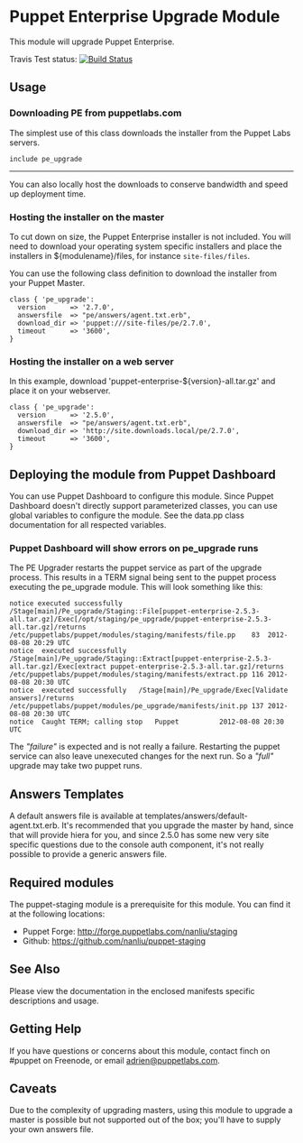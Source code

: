 Puppet Enterprise Upgrade Module
================================

This module will upgrade Puppet Enterprise.

Travis Test status: [![Build Status](https://travis-ci.org/puppetlabs/puppet-pe_upgrade)](https://travis-ci.org/puppetlabs/puppet-pe_upgrade)

Usage
-----

### Downloading PE from puppetlabs.com

The simplest use of this class downloads the installer from the Puppet Labs
servers.

    include pe_upgrade

- - -

You can also locally host the downloads to conserve bandwidth and speed up
deployment time.

### Hosting the installer on the master

To cut down on size, the Puppet Enterprise installer is not included. You will
need to download your operating system specific installers and place the
installers in ${modulename}/files, for instance `site-files/files`.

You can use the following class definition to download the installer from your Puppet Master.

    class { 'pe_upgrade':
      version      => '2.7.0',
      answersfile  => "pe/answers/agent.txt.erb",
      download_dir => 'puppet:///site-files/pe/2.7.0',
      timeout      => '3600',
    }

### Hosting the installer on a web server

In this example, download 'puppet-enterprise-${version}-all.tar.gz' and place
it on your webserver.

    class { 'pe_upgrade':
      version      => '2.5.0',
      answersfile  => "pe/answers/agent.txt.erb",
      download_dir => 'http://site.downloads.local/pe/2.7.0',
      timeout      => '3600',
    }

Deploying the module from Puppet Dashboard
------------------------------------------

You can use Puppet Dashboard to configure this module. Since Puppet Dashboard
doesn't directly support parameterized classes, you can use global variables
to configure the module. See the data.pp class documentation for all respected
variables.

### Puppet Dashboard will show errors on pe_upgrade runs

The PE Upgrader restarts the puppet service as part of the upgrade process. This 
results in a TERM signal being sent to the puppet process executing the pe_upgrade
module. This will look something like this:

    notice executed successfully	/Stage[main]/Pe_upgrade/Staging::File[puppet-enterprise-2.5.3-all.tar.gz]/Exec[/opt/staging/pe_upgrade/puppet-enterprise-2.5.3-all.tar.gz]/returns	/etc/puppetlabs/puppet/modules/staging/manifests/file.pp	83	2012-08-08 20:29 UTC
    notice	executed successfully	/Stage[main]/Pe_upgrade/Staging::Extract[puppet-enterprise-2.5.3-all.tar.gz]/Exec[extract puppet-enterprise-2.5.3-all.tar.gz]/returns	/etc/puppetlabs/puppet/modules/staging/manifests/extract.pp	116	2012-08-08 20:30 UTC
    notice	executed successfully	/Stage[main]/Pe_upgrade/Exec[Validate answers]/returns	/etc/puppetlabs/puppet/modules/pe_upgrade/manifests/init.pp	137	2012-08-08 20:30 UTC
    notice	Caught TERM; calling stop	Puppet			2012-08-08 20:30 UTC

The _"failure"_ is expected and is not really a failure. Restarting the puppet service
can also leave unexecuted changes for the next run. So a _"full"_ upgrade may take two 
puppet runs.

Answers Templates
-----------------

A default answers file is available at templates/answers/default-agent.txt.erb.
It's recommended that you upgrade the master by hand, since that will provide
hiera for you, and since 2.5.0 has some new very site specific questions due
to the console auth component, it's not really possible to provide a generic
answers file.

Required modules
----------------

The puppet-staging module is a prerequisite for this module. You can find it at
the following locations:

  * Puppet Forge: http://forge.puppetlabs.com/nanliu/staging
  * Github: https://github.com/nanliu/puppet-staging

See Also
--------

Please view the documentation in the enclosed manifests specific descriptions
and usage.

Getting Help
------------

If you have questions or concerns about this module, contact finch on #puppet
on Freenode, or email adrien@puppetlabs.com.

Caveats
-------

Due to the complexity of upgrading masters, using this module to upgrade a
master is possible but not supported out of the box; you'll have to supply
your own answers file.
